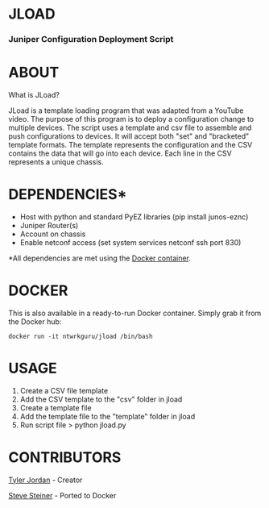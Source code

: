 # JLOAD 

### Juniper Configuration Deployment Script

# ABOUT

What is JLoad?

JLoad is a template loading program that was adapted from a YouTube video. The purpose of this program is to deploy a configuration change to multiple devices. The script uses a template and csv file to assemble and push configurations to devices. It will accept both "set" and "bracketed" template formats. The template represents the configuration and the CSV contains the data that will go into each device. Each line in the CSV represents a unique chassis.

# DEPENDENCIES*

- Host with python and standard PyEZ libraries (pip install junos-eznc)
- Juniper Router(s)
- Account on chassis
- Enable netconf access (set system services netconf ssh port 830)

*All dependencies are met using the [Docker container](https://hub.docker.com/r/ntwrkguru/jload/).

# DOCKER
This is also available in a ready-to-run Docker container. Simply grab it from the Docker hub:

`docker run -it ntwrkguru/jload /bin/bash`

# USAGE

1. Create a CSV file template
2. Add the CSV template to the "csv" folder in jload
3. Create a template file
4. Add the template file to the "template" folder in jload
5. Run script file > python jload.py

# CONTRIBUTORS

[Tyler Jordan](https://github.com/tylerjordan) - Creator

[Steve Steiner](https://github.com/ntwrkguru) - Ported to Docker

